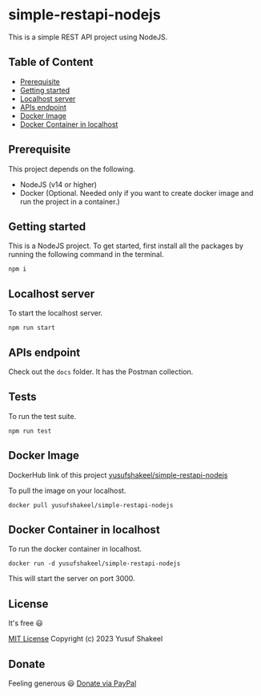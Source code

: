 # simple-restapi-nodejs
This is a simple REST API project using NodeJS.

## Table of Content
* [Prerequisite](#prerequisite)
* [Getting started](#getting-started)
* [Localhost server](#localhost-server)
* [APIs endpoint](#apis-endpoint)
* [Docker Image](#docker-image)
* [Docker Container in localhost](#docker-container-in-localhost)

## Prerequisite

This project depends on the following.

* NodeJS (v14 or higher)
* Docker (Optional. Needed only if you want to create docker image and run the project in a container.)

## Getting started

This is a NodeJS project. To get started, first install all the packages by running the following command in the terminal.

```shell
npm i
```

## Localhost server

To start the localhost server.

```shell
npm run start
```

## APIs endpoint

Check out the `docs` folder. It has the Postman collection.

## Tests

To run the test suite.

```shell
npm run test
```

## Docker Image

DockerHub link of this project [yusufshakeel/simple-restapi-nodejs](https://hub.docker.com/r/yusufshakeel/simple-restapi-nodejs)

To pull the image on your localhost.

```shell
docker pull yusufshakeel/simple-restapi-nodejs
```

## Docker Container in localhost

To run the docker container in localhost.

```shell
docker run -d yusufshakeel/simple-restapi-nodejs
```

This will start the server on port 3000.

## License

It's free :smiley:

[MIT License](https://github.com/yusufshakeel/simple-restapi-nodejs/blob/main/LICENSE) Copyright (c) 2023 Yusuf Shakeel

## Donate

Feeling generous :smiley: [Donate via PayPal](https://www.paypal.me/yusufshakeel)